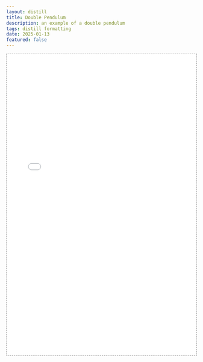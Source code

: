 ```yaml
---
layout: distill
title: Double Pendulum
description: an example of a double pendulum
tags: distill formatting
date: 2025-01-13
featured: false
---
```


<div class="l-page">
  <iframe src="{{ '/assets/plotly/double_pendulum' | relative_url }}" frameborder='0' scrolling='no' height="800px" width="100%" style="border: 1px dashed grey;"></iframe>
</div>
